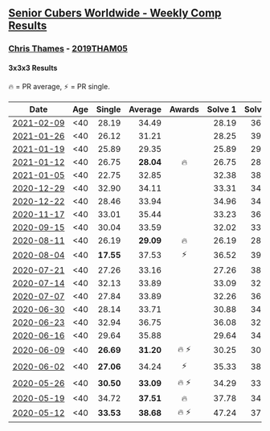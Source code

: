 <style>table {white-space: nowrap;}</style>
<link rel="stylesheet" type="text/css" href="/scw-comp/css/flags.css" />

## [Senior Cubers Worldwide - Weekly Comp Results](/scw-comp/results/)
### [Chris Thames](README.md) - [2019THAM05](https://www.worldcubeassociation.org/persons/2019THAM05?event=333)
#### 3x3x3 Results

<span style="white-space: nowrap;">🔥 = PR average</span>, <span style="white-space: nowrap;">⚡ = PR single</span>.

| Date | Age | Single | Average | Awards | Solve 1 | Solve 2 | Solve 3 | Solve 4 | Solve 5 | Video |
| :--: | :--: | --: | --: | :--: | --: | --: | --: | --: | --: | :-- |
| [2021-02-09](../../results/2021-02-09/333.md) | <40 | 28.19 | 34.49 |  | 28.19 | 36.04 | 40.67 | 33.88 | 33.56 | [Desktop](https://www.facebook.com/events/749806039307047/permalink/752716519015999) / [Mobile](https://m.facebook.com/events/749806039307047?view=permalink&id=752716519015999) |
| [2021-01-26](../../results/2021-01-26/333.md) | <40 | 26.12 | 31.21 |  | 28.25 | 39.11 | 26.12 | 33.75 | 31.62 | [Desktop](https://www.facebook.com/events/415506712992555/permalink/418642989345594) / [Mobile](https://m.facebook.com/events/415506712992555?view=permalink&id=418642989345594) |
| [2021-01-19](../../results/2021-01-19/333.md) | <40 | 25.89 | 29.35 |  | 25.89 | 29.28 | 26.20 | 32.56 | 59.01 | [Desktop](https://www.facebook.com/events/259430338941057/permalink/262389515311806) / [Mobile](https://m.facebook.com/events/259430338941057?view=permalink&id=262389515311806) |
| [2021-01-12](../../results/2021-01-12/333.md) | <40 | 26.75 | **28.04** | 🔥 | 26.75 | 28.76 | 39.20 | 27.18 | 28.17 | [Desktop](https://www.facebook.com/events/154842819532367/permalink/156816236001692) / [Mobile](https://m.facebook.com/events/154842819532367?view=permalink&id=156816236001692) |
| [2021-01-05](../../results/2021-01-05/333.md) | <40 | 22.75 | 32.85 |  | 32.38 | 38.90 | 22.75 | 34.28 | 31.89 | [Desktop](https://www.facebook.com/events/237822631087555/permalink/241537227382762) / [Mobile](https://m.facebook.com/events/237822631087555?view=permalink&id=241537227382762) |
| [2020-12-29](../../results/2020-12-29/333.md) | <40 | 32.90 | 34.11 |  | 33.31 | 34.41 | 40.20 | 34.62 | 32.90 | [Desktop](https://www.facebook.com/events/807437066779451/permalink/810078579848633) / [Mobile](https://m.facebook.com/events/807437066779451?view=permalink&id=810078579848633) |
| [2020-12-22](../../results/2020-12-22/333.md) | <40 | 28.46 | 33.94 |  | 34.96 | 34.32 | 32.54 | 35.40 | 28.46 | [Desktop](https://www.facebook.com/events/758481858355136/permalink/762015128001809) / [Mobile](https://m.facebook.com/events/758481858355136?view=permalink&id=762015128001809) |
| [2020-11-17](../../results/2020-11-17/333.md) | <40 | 33.01 | 35.44 |  | 33.23 | 36.18 | 36.90 | 33.01 | 36.92 | [Desktop](https://www.facebook.com/events/770207250227350/permalink/774369143144494) / [Mobile](https://m.facebook.com/events/770207250227350?view=permalink&id=774369143144494) |
| [2020-09-15](../../results/2020-09-15/333.md) | <40 | 30.04 | 33.59 |  | 32.02 | 33.47 | 35.29 | 38.57 | 30.04 | [Desktop](https://www.facebook.com/events/3404368289613252/permalink/3419906958059385) / [Mobile](https://m.facebook.com/events/3404368289613252?view=permalink&id=3419906958059385) |
| [2020-08-11](../../results/2020-08-11/333.md) | <40 | 26.19 | **29.09** | 🔥 | 26.19 | 28.64 | 34.44 | 28.00 | 30.62 | [Desktop](https://www.facebook.com/events/338631130511019/permalink/341925600181572) / [Mobile](https://m.facebook.com/events/338631130511019?view=permalink&id=341925600181572) |
| [2020-08-04](../../results/2020-08-04/333.md) | <40 | **17.55** | 37.53 | ⚡ | 36.52 | 39.24 | **17.55** | 36.82 | 47.25 | [Desktop](https://www.facebook.com/events/748440219235440/permalink/751573282255467) / [Mobile](https://m.facebook.com/events/748440219235440?view=permalink&id=751573282255467) |
| [2020-07-21](../../results/2020-07-21/333.md) | <40 | 27.26 | 33.16 |  | 27.26 | 38.61 | 32.84 | 28.04 | 41.55 | [Desktop](https://www.facebook.com/events/1842039515939197/permalink/1845109382298877) / [Mobile](https://m.facebook.com/events/1842039515939197?view=permalink&id=1845109382298877) |
| [2020-07-14](../../results/2020-07-14/333.md) | <40 | 32.13 | 33.89 |  | 33.09 | 32.13 | 33.03 | 35.56 | 37.61 | [Desktop](https://www.facebook.com/events/1157754364595802/permalink/1159778307726741) / [Mobile](https://m.facebook.com/events/1157754364595802?view=permalink&id=1159778307726741) |
| [2020-07-07](../../results/2020-07-07/333.md) | <40 | 27.84 | 33.89 |  | 32.26 | 36.55 | 32.86 | 27.84 | 42.52 | [Desktop](https://www.facebook.com/events/271667090769235/permalink/272967900639154) / [Mobile](https://m.facebook.com/events/271667090769235?view=permalink&id=272967900639154) |
| [2020-06-30](../../results/2020-06-30/333.md) | <40 | 28.14 | 33.71 |  | 30.88 | 34.70 | 38.63 | 28.14 | 35.56 | [Desktop](https://www.facebook.com/events/679860472562391/permalink/680138615867910) / [Mobile](https://m.facebook.com/events/679860472562391?view=permalink&id=680138615867910) |
| [2020-06-23](../../results/2020-06-23/333.md) | <40 | 32.94 | 36.75 |  | 36.08 | 32.94 | 41.10 | 44.10 | 33.06 | [Desktop](https://www.facebook.com/events/722150235200875/permalink/725028471579718) / [Mobile](https://m.facebook.com/events/722150235200875?view=permalink&id=725028471579718) |
| [2020-06-16](../../results/2020-06-16/333.md) | <40 | 29.64 | 35.88 |  | 29.64 | 34.57 | 34.78 | 53.56 | 38.28 | [Desktop](https://www.facebook.com/events/604103587178706/permalink/607222063533525) / [Mobile](https://m.facebook.com/events/604103587178706?view=permalink&id=607222063533525) |
| [2020-06-09](../../results/2020-06-09/333.md) | <40 | **26.69** | **31.20** | 🔥 ⚡ | 30.25 | 30.58 | 46.47 | **26.69** | 32.77 | [Desktop](https://www.facebook.com/events/903549840109576/permalink/906712713126622) / [Mobile](https://m.facebook.com/events/903549840109576?view=permalink&id=906712713126622) |
| [2020-06-02](../../results/2020-06-02/333.md) | <40 | **27.06** | 34.24 | ⚡ | 35.33 | 38.23 | **27.06** | 50.11 | 29.15 | [Desktop](https://www.facebook.com/events/3373950429496747/permalink/3377870999104690) / [Mobile](https://m.facebook.com/events/3373950429496747?view=permalink&id=3377870999104690) |
| [2020-05-26](../../results/2020-05-26/333.md) | <40 | **30.50** | **33.09** | 🔥 ⚡ | 34.29 | 33.64 | 38.59 | **30.50** | 31.35 | [Desktop](https://www.facebook.com/events/688407551989463/permalink/690336398463245) / [Mobile](https://m.facebook.com/events/688407551989463?view=permalink&id=690336398463245) |
| [2020-05-19](../../results/2020-05-19/333.md) | <40 | 34.72 | **37.51** | 🔥 | 37.78 | 34.72 | 39.78 | 46.74 | 34.97 | [Desktop](https://www.facebook.com/events/1880761498725633/permalink/1883367415131708) / [Mobile](https://m.facebook.com/events/1880761498725633?view=permalink&id=1883367415131708) |
| [2020-05-12](../../results/2020-05-12/333.md) | <40 | **33.53** | **38.68** | 🔥 ⚡ | 47.24 | 37.58 | 40.51 | **33.53** | 37.96 | [Desktop](https://www.facebook.com/events/546188069600739/permalink/548934909326055) / [Mobile](https://m.facebook.com/events/546188069600739?view=permalink&id=548934909326055) |


<!-- Global site tag (gtag.js) - Google Analytics -->
<script async src="https://www.googletagmanager.com/gtag/js?id=UA-86348435-3"></script>
<script>window.dataLayer = window.dataLayer || []; function gtag() {dataLayer.push(arguments);} gtag('js', new Date()); gtag('config', 'UA-86348435-3');</script>
